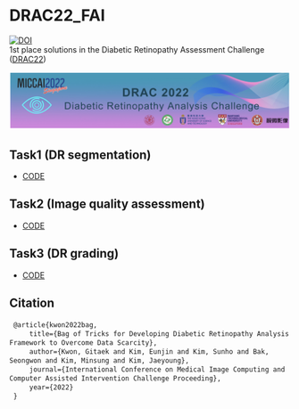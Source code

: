 # DRAC22_FAI
[![DOI](https://zenodo.org/badge/727103328.svg)](https://zenodo.org/doi/10.5281/zenodo.10254192)  
1st place solutions in the Diabetic Retinopathy Assessment Challenge ([DRAC22](https://drac22.grand-challenge.org/evaluation/challenge/leaderboard/)) 

![drac](/imgs/drac_image.png)

## Task1 (DR segmentation)
* [CODE](/DR_Segmentation/)

## Task2 (Image quality assessment)
* [CODE](/ImageQualityAssessment/)

## Task3 (DR grading)
* [CODE](/DR_Grading/)


## Citation

     @article{kwon2022bag,
         title={Bag of Tricks for Developing Diabetic Retinopathy Analysis Framework to Overcome Data Scarcity},
         author={Kwon, Gitaek and Kim, Eunjin and Kim, Sunho and Bak, Seongwon and Kim, Minsung and Kim, Jaeyoung},
         journal={International Conference on Medical Image Computing and Computer Assisted Intervention Challenge Proceeding},
         year={2022}
     }
